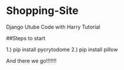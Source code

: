# Shopping-Site
Django Utube Code with Harry Tutorial

##Steps to start

1.) pip install pycrytodome
2.) pip install pillow

And there we go!!!!!!!
